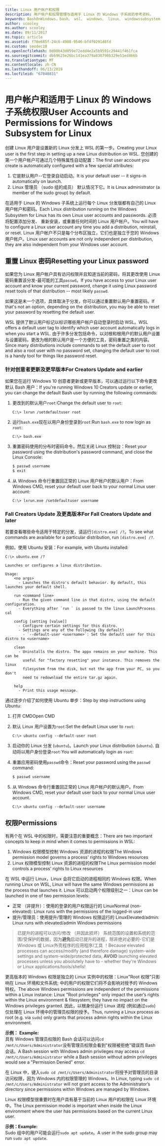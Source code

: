 ```yaml
---
title: Linux 用户帐户和权限
description: 用户帐户和权限管理与适用于 Linux 的 Windows 子系统的参考资料。
keywords: BashOnWindows，bash、 wsl、 windows、 linux、 windowssubsystem、 ubuntu、 用户帐户的 windows 子系统
author: scooley
ms.author: scooley
ms.date: 09/11/2017
ms.topic: article
ms.assetid: f70e685f-24c6-4908-9546-bf4f0291d8fd
ms.custom: seodec18
ms.openlocfilehash: 0d00b43d059e72edd4e2a5b9591c29441f461fca
ms.sourcegitcommit: db69625e26bc141ea379a830790b329e51ed466b
ms.translationtype: MT
ms.contentlocale: zh-CN
ms.lasthandoff: 06/13/2019
ms.locfileid: "67040831"
---
```

# <a name="user-accounts-and-permissions-for-windows-subsystem-for-linux"></a><span data-ttu-id="0cf3d-104">用户帐户和适用于 Linux 的 Windows 子系统权限</span><span class="sxs-lookup"><span data-stu-id="0cf3d-104">User Accounts and Permissions for Windows Subsystem for Linux</span></span>

<span data-ttu-id="0cf3d-105">创建 Linux 用户是设置新的 Linux 分发上 WSL 的第一步。</span><span class="sxs-lookup"><span data-stu-id="0cf3d-105">Creating your Linux user is the first step in setting up a new Linux distribution on WSL.</span></span>  <span data-ttu-id="0cf3d-106">您创建的第一个用户帐户可通过几个特殊属性自动配置：</span><span class="sxs-lookup"><span data-stu-id="0cf3d-106">The first user account you create is automatically configured with a few special attributes:</span></span>

1. <span data-ttu-id="0cf3d-107">它是默认用户--它登录自动启动。</span><span class="sxs-lookup"><span data-stu-id="0cf3d-107">It is your default user -- it signs-in automatically on launch.</span></span>
1. <span data-ttu-id="0cf3d-108">Linux 管理员 （sudo 组的成员） 默认情况下它。</span><span class="sxs-lookup"><span data-stu-id="0cf3d-108">It is Linux administrator (a member of the sudo group) by default.</span></span>

<span data-ttu-id="0cf3d-109">在适用于 Linux 的 Windows 子系统上运行每个 Linux 分发版都有自己的 Linux 用户帐户和密码。</span><span class="sxs-lookup"><span data-stu-id="0cf3d-109">Each Linux distribution running on the Windows Subsystem for Linux has its own Linux user accounts and passwords.</span></span>  <span data-ttu-id="0cf3d-110">必须将配置添加分发、 重新安装，或重置任何时间的 Linux 用户帐户。</span><span class="sxs-lookup"><span data-stu-id="0cf3d-110">You will have to configure a Linux user account any time you add a distribution, reinstall, or reset.</span></span>  <span data-ttu-id="0cf3d-111">Linux 用户帐户不只是每个分布区独立，它们也是独立于您的 Windows 用户帐户。</span><span class="sxs-lookup"><span data-stu-id="0cf3d-111">Linux user accounts are not only independent per distribution, they are also independent from your Windows user account.</span></span>

## <a name="resetting-your-linux-password"></a><span data-ttu-id="0cf3d-112">重置 Linux 密码</span><span class="sxs-lookup"><span data-stu-id="0cf3d-112">Resetting your Linux password</span></span>

<span data-ttu-id="0cf3d-113">如果您为 Linux 用户帐户具有访问权限并且知道当前的密码，将其更改使用 Linux 密码重置该分发-最可能的工具`passwd`。</span><span class="sxs-lookup"><span data-stu-id="0cf3d-113">If you have access to your Linux user account and know your current password, change it using Linux password reset tools of that distribution -- most likely `passwd`.</span></span>

<span data-ttu-id="0cf3d-114">如果这是未一个选项，具体取决于分发，你可以通过重置默认用户重置密码。</span><span class="sxs-lookup"><span data-stu-id="0cf3d-114">If that's not an option, depending on the distribution, you may be able to reset your password by resetting the default user.</span></span>

<span data-ttu-id="0cf3d-115">WSL 提供了默认用户标记以标识哪些用户帐户自动登录时启动 WSL。</span><span class="sxs-lookup"><span data-stu-id="0cf3d-115">WSL offers a default user tag to identify which user account automatically logs in when you start a WSL.</span></span>  <span data-ttu-id="0cf3d-116">由于许多分发包括命令，以对根和根用户的默认用户设置与设置密码，更改为根的默认用户是一个方便的工具，密码重置之类的内容。</span><span class="sxs-lookup"><span data-stu-id="0cf3d-116">Since many distributions include commands to set the default user to root and also a root user with no password set, changing the default user to root is a handy tool for things like password reset.</span></span>

### <a name="for-creators-update-and-earlier"></a><span data-ttu-id="0cf3d-117">针对创意者更新及更早版本</span><span class="sxs-lookup"><span data-stu-id="0cf3d-117">For Creators Update and earlier</span></span>
<span data-ttu-id="0cf3d-118">如果您在运行 Windows 10 创意者更新或更早版本，可以通过运行以下命令更改默认 Bash 用户：</span><span class="sxs-lookup"><span data-stu-id="0cf3d-118">If you're running Windows 10 Creators update or earlier, you can change the default Bash user by running the following commands:</span></span>

1. <span data-ttu-id="0cf3d-119">更改到的默认用户`root`:</span><span class="sxs-lookup"><span data-stu-id="0cf3d-119">Change the default user to `root`:</span></span>

    ```console
    C:\> lxrun /setdefaultuser root
    ```

1. <span data-ttu-id="0cf3d-120">运行`bash.exe`现在以用户身份登录到`root`:</span><span class="sxs-lookup"><span data-stu-id="0cf3d-120">Run `bash.exe` to now login as `root`:</span></span>

    ```console
    C:\> bash.exe
    ```

1. <span data-ttu-id="0cf3d-121">重置密码使用的分布时密码命令，然后关闭 Linux 控制台：</span><span class="sxs-lookup"><span data-stu-id="0cf3d-121">Reset your password using the distribution's password command, and close the Linux Console:</span></span>

    ```BASH
    $ passwd username
    $ exit
    ```

1. <span data-ttu-id="0cf3d-122">从 Windows 命令行重置回正常的 Linux 用户帐户的默认用户：</span><span class="sxs-lookup"><span data-stu-id="0cf3d-122">From Windows CMD, reset your default user back to your normal Linux user account:</span></span>

    ```console
    C:\> lxrun.exe /setdefaultuser username
    ```

### <a name="for-fall-creators-update-and-later"></a><span data-ttu-id="0cf3d-123">Fall Creators Update 及更高版本</span><span class="sxs-lookup"><span data-stu-id="0cf3d-123">For Fall Creators Update and later</span></span>
<span data-ttu-id="0cf3d-124">若要查看哪些命令适用于特定的分发，请运行`[distro.exe] /?`。</span><span class="sxs-lookup"><span data-stu-id="0cf3d-124">To see what commands are available for a particular distribution, run `[distro.exe] /?`.</span></span>
    
<span data-ttu-id="0cf3d-125">例如，使用 Ubuntu 安装：</span><span class="sxs-lookup"><span data-stu-id="0cf3d-125">For example, with Ubuntu installed:</span></span>

```console
C:\> ubuntu.exe /?

Launches or configures a linux distribution.

Usage:
    <no args>
      - Launches the distro's default behavior. By default, this launches your default shell.

    run <command line>
      - Run the given command line in that distro, using the default configuration.
      - Everything after `run ` is passed to the linux LaunchProcess cal

    config [setting [value]]
      - Configure certain settings for this distro.
      - Settings are any of the following (by default)
        - `--default-user <username>`: Set the default user for this distro to <username>

    clean
      - Uninstalls the distro. The appx remains on your machine. This can be
        useful for "factory resetting" your instance. This removes the linux
        filesystem from the disk, but not the app from your PC, so you don't
        need to redownload the entire tar.gz again.

    help
      - Print this usage message.
```

<span data-ttu-id="0cf3d-126">通过逐步介绍了如何使用 Ubuntu 单步：</span><span class="sxs-lookup"><span data-stu-id="0cf3d-126">Step by step instructions using Ubuntu:</span></span>

1. <span data-ttu-id="0cf3d-127">打开 CMD</span><span class="sxs-lookup"><span data-stu-id="0cf3d-127">Open CMD</span></span>
1. <span data-ttu-id="0cf3d-128">默认 Linux 用户设置为`root`:</span><span class="sxs-lookup"><span data-stu-id="0cf3d-128">Set the default Linux user to `root`:</span></span>

    ```console
    C:\> ubuntu config --default-user root
    ```    

1. <span data-ttu-id="0cf3d-129">启动你的 Linux 分发 (`ubuntu`)。</span><span class="sxs-lookup"><span data-stu-id="0cf3d-129">Launch your Linux distribution (`ubuntu`).</span></span>  <span data-ttu-id="0cf3d-130">自动将以用户身份登录`root`:</span><span class="sxs-lookup"><span data-stu-id="0cf3d-130">You will automatically login as `root`:</span></span>

1. <span data-ttu-id="0cf3d-131">重置应用密码使用`passwd`命令：</span><span class="sxs-lookup"><span data-stu-id="0cf3d-131">Reset your password using the `passwd` command:</span></span>

    ```BASH
    $ passwd username
    ```

1. <span data-ttu-id="0cf3d-132">从 Windows 命令行重置回正常的 Linux 用户帐户的默认用户。</span><span class="sxs-lookup"><span data-stu-id="0cf3d-132">From Windows CMD, reset your default user back to your normal Linux user account.</span></span>

    ```console
    C:\> ubuntu config --default-user username
    ```

## <a name="permissions"></a><span data-ttu-id="0cf3d-133">权限</span><span class="sxs-lookup"><span data-stu-id="0cf3d-133">Permissions</span></span>

<span data-ttu-id="0cf3d-134">有两个在 WSL 中的权限时，需要注意的重要概念：</span><span class="sxs-lookup"><span data-stu-id="0cf3d-134">There are two important concepts to keep in mind when it comes to permissions in WSL:</span></span>

1. <span data-ttu-id="0cf3d-135">Windows 权限模型控制 Windows 资源的进程的权限</span><span class="sxs-lookup"><span data-stu-id="0cf3d-135">The Windows permission model governs a process' rights to Windows resources</span></span>
2. <span data-ttu-id="0cf3d-136">Linux 权限模型控制 Linux 资源的进程的权限</span><span class="sxs-lookup"><span data-stu-id="0cf3d-136">The Linux permission model controls a process' rights to Linux resources</span></span>

<span data-ttu-id="0cf3d-137">在 WSL 中运行 Linux，Linux 会将它启动的进程相同的 Windows 权限。</span><span class="sxs-lookup"><span data-stu-id="0cf3d-137">When running Linux on WSL, Linux will have the same Windows permissions as the process that launches it.</span></span> <span data-ttu-id="0cf3d-138">Linux 可以启动两个权限级别之一：</span><span class="sxs-lookup"><span data-stu-id="0cf3d-138">Linux can be launched in one of two permission levels:</span></span>

* <span data-ttu-id="0cf3d-139">正常 （非提升）：使用的登录的用户权限运行的 Linux</span><span class="sxs-lookup"><span data-stu-id="0cf3d-139">Normal (non-elevated): Linux runs with the permissions of the logged-in user</span></span>
* <span data-ttu-id="0cf3d-140">提升/管理员：使用提升/管理的 Windows 权限运行的 Linux</span><span class="sxs-lookup"><span data-stu-id="0cf3d-140">Elevated/admin: Linux runs with elevated/admin Windows permissions</span></span>

> <span data-ttu-id="0cf3d-141">已提升的进程可以访问/修改 （并因此损坏） 系统范围的设置和系统的范围/受保护的数据，因为**避免**启动已提升的进程，除非绝对必要的-它们是 Windows 或 Linux外壳程序的应用程序/工具 ！</span><span class="sxs-lookup"><span data-stu-id="0cf3d-141">Because elevated processes can access/modify (and therefore damage) system-wide settings and system-wide/protected data, **AVOID** launching elevated processes unless you absolutely have to - whether they're Windows or Linux applications/tools/shells!</span></span>

<span data-ttu-id="0cf3d-142">更高版本的 Windows 权限是独立的 Linux 实例中的权限：Linux"Root 权限"只影响在 Linux 环境和文件系统; 中的用户的权限它们将不会影响对授予的 Windows 特权。</span><span class="sxs-lookup"><span data-stu-id="0cf3d-142">The above Windows permissions are independent of the permissions within a Linux instance: Linux "Root privileges" only impact the user’s rights within the Linux environment & filesystem; they have no impact on the Windows privileges granted.</span></span> <span data-ttu-id="0cf3d-143">因此，以根身份运行 Linux 进程 (例如通过`sudo`) 仅处理在 Linux 环境中的管理员权限的授予。</span><span class="sxs-lookup"><span data-stu-id="0cf3d-143">Thus, running a Linux process as root (e.g. via `sudo`) only grants that process admin rights within the Linux environment.</span></span>

<span data-ttu-id="0cf3d-144">**示例：**   </span><span class="sxs-lookup"><span data-stu-id="0cf3d-144">**Example:**  </span></span>  
<span data-ttu-id="0cf3d-145">具有 Windows 管理员权限的 Bash 会话可以访问`cd /mnt/c/Users/Administrator`没有管理员权限会看到"权限被拒绝"错误而 Bash 会话。</span><span class="sxs-lookup"><span data-stu-id="0cf3d-145">A Bash session with Windows admin privileges may access `cd /mnt/c/Users/Administrator` while a Bash session without admin privileges would see a "Permission Denied" error.</span></span>

<span data-ttu-id="0cf3d-146">在 Linux 中，键入`sudo cd /mnt/c/Users/Administrator`将授予对管理员的目录访问权限，因为 Windows 内的权限管理的 Windows。</span><span class="sxs-lookup"><span data-stu-id="0cf3d-146">In Linux, typing `sudo cd /mnt/c/Users/Administrator` will not grant access to the Administrator’s directory since permissions within Windows are managed by Windows.</span></span>

<span data-ttu-id="0cf3d-147">Linux 权限模型很重要时在用户具有基于当前的 Linux 用户的权限在 Linux 环境中。</span><span class="sxs-lookup"><span data-stu-id="0cf3d-147">The Linux permission model is important when inside the Linux environment where the user has permissions based on the current Linux user.</span></span>

<span data-ttu-id="0cf3d-148">**示例：**</span><span class="sxs-lookup"><span data-stu-id="0cf3d-148">**Example:**</span></span>  
<span data-ttu-id="0cf3d-149">Sudo 组中的用户可能会运行`sudo apt update`。</span><span class="sxs-lookup"><span data-stu-id="0cf3d-149">A user in the sudo group may run `sudo apt update`.</span></span>

